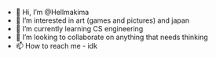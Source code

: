 - 👋 Hi, I’m @Hellmakima
- 👀 I’m interested in art (games and pictures) and japan
- 🌱 I’m currently learning CS engineering
- 💞️ I’m looking to collaborate on anything that needs thinking
- 📫 How to reach me - idk

<!---
Hellmakima/Hellmakima is a ✨ special ✨ repository because its `README.md` (this file) appears on your GitHub profile.
You can click the Preview link to take a look at your changes.
--->
